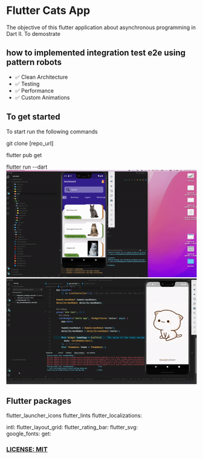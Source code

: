# Flutter Cats App
The objective of this flutter application about asynchronous programming in Dart II.
To demostrate 

## how to implemented integration test e2e using pattern robots


- ✅  Clean Architecture
- ✅  Testing
- ✅  Performance
- ✅  Custom Animations

## To get started 
To start run the following commands 

git clone [repo_url]


flutter pub get

flutter run --dart
![](assets/cats_presentation_sound.gif)
![](assets/cats_ecommerce_test.gif)


## Flutter packages

 flutter_launcher_icons
  flutter_lints
  flutter_localizations:

  intl: 
  flutter_layout_grid: 
  flutter_rating_bar: 
  flutter_svg:   
  google_fonts: 
  get:

### [LICENSE: MIT](../LICENSE.md)
